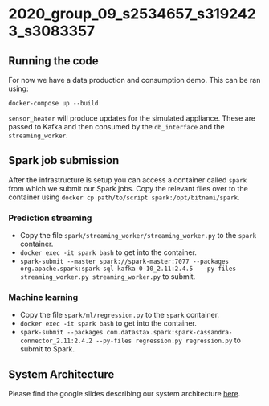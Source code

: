 # 2020_group_09_s2534657_s3192423_s3083357

## Running the code
For now we have a data production and consumption demo. This can be ran using:

```shell script
docker-compose up --build
```

`sensor_heater` will produce updates for the simulated appliance. These are passed to Kafka and then consumed by the 
`db_interface` and the `streaming_worker`.

## Spark job submission
After the infrastructure is setup you can access a container called `spark` from which we submit our Spark jobs. Copy the
relevant files over to the container using `docker cp path/to/script spark:/opt/bitnami/spark`.

### Prediction streaming
- Copy the file `spark/streaming_worker/streaming_worker.py` to the `spark` container.
- `docker exec -it spark bash` to get into the container.
- `spark-submit --master spark://spark-master:7077 --packages org.apache.spark:spark-sql-kafka-0-10_2.11:2.4.5 
--py-files streaming_worker.py streaming_worker.py` to submit.

### Machine learning
- Copy the file `spark/ml/regression.py` to the `spark` container.
- `docker exec -it spark bash` to get into the container.
- `spark-submit --packages com.datastax.spark:spark-cassandra-connector_2.11:2.4.2 --py-files regression.py regression.py` 
to submit to Spark.


## System Architecture
Please find the google slides describing our system architecture [here](https://docs.google.com/presentation/d/1NYL6EoNU3GWoOIYkiPU1ZjK3Hhs6i2bgwzrqqKD7PlU/edit?usp=sharing).
